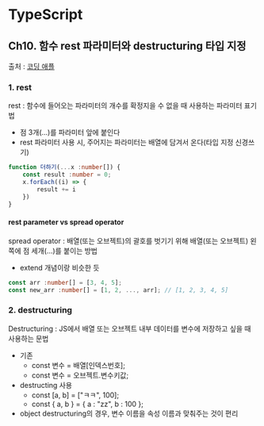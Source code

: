 # TypeScript
## Ch10. 함수 rest 파라미터와 destructuring 타입 지정
출처 : [코딩 애플](https://codingapple.com/unit/how-to-install-typescript-in-local-vue-react/?id=11721)

### 1. rest
rest : 함수에 들어오는 파라미터의 개수를 확정지을 수 없을 때 사용하는 파라미터 표기법
- 점 3개(...)를 파라미터 앞에 붙인다
- rest 파라미터 사용 시, 주어지는 파라미터는 배열에 담겨서 온다(타입 지정 신경쓰기)

```typescript
function 더하기(...x :number[]) {
    const result :number = 0;
    x.forEach((i) => {
        result += i
    })
}
```

#### rest parameter vs spread operator
spread operator : 배열(또는 오브젝트)의 괄호를 벗기기 위해 배열(또는 오브젝트) 왼쪽에 점 세개(...)를 붙이는 방법
- extend 개념이랑 비슷한 듯

```typescript
const arr :number[] = [3, 4, 5];
const new_arr :number[] = [1, 2, ..., arr]; // [1, 2, 3, 4, 5]
```

### 2. destructuring
Destructuring : JS에서 배열 또는 오브젝트 내부 데이터를 변수에 저장하고 싶을 때 사용하는 문법
- 기존 
    - const 변수 = 배열[인덱스번호];
    - const 변수 = 오브젝트.변수키값;
- destructing 사용
    - const [a, b] = ["ㅋㅋ", 100];
    - const { a, b } = { a : "zz", b : 100 };
- object destructuring의 경우, 변수 이름을 속성 이름과 맞춰주는 것이 편리